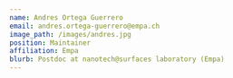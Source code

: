 ```yaml
---
name: Andres Ortega Guerrero
email: andres.ortega-guerrero@empa.ch
image_path: /images/andres.jpg
position: Maintainer
affiliation: Empa
blurb: Postdoc at nanotech@surfaces laboratory (Empa)
---
```

